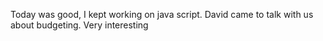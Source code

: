 Today was good, I kept working on java script. David came to talk with us about budgeting. Very interesting